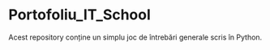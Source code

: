 # Portofoliu_IT_School
Acest repository conține un simplu joc de întrebări generale scris în Python.
